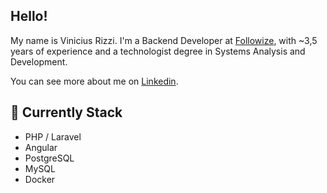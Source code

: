 ## Hello!

My name is Vinicius Rizzi.
I'm a Backend Developer at [Followize][followize], with ~3,5 years of experience and a technologist degree in Systems Analysis and Development.

You can see more about me on [Linkedin][linkedin].

## 🔧 Currently Stack

* PHP / Laravel
* Angular
* PostgreSQL
* MySQL
* Docker

[followize]: https://followize.com.br
[linkedin]: https://www.linkedin.com/in/vinicius-rizzi/
